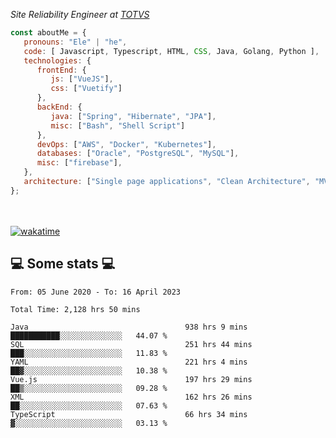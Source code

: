 <p><em>Site Reliability Engineer at <a href="https://www.totvs.com/">TOTVS</a></br>
</em></p>


```javascript
const aboutMe = {
   pronouns: "Ele" | "he",
   code: [ Javascript, Typescript, HTML, CSS, Java, Golang, Python ],
   technologies: {
      frontEnd: {
         js: ["VueJS"],
         css: ["Vuetify"]
      },
      backEnd: {
         java: ["Spring", "Hibernate", "JPA"],
         misc: ["Bash", "Shell Script"]
      },
      devOps: ["AWS", "Docker", "Kubernetes"],
      databases: ["Oracle", "PostgreSQL", "MySQL"],
      misc: ["firebase"],
   },
   architecture: ["Single page applications", "Clean Architecture", "MVC", "Microservices"],
};
```
</br></br>
[![wakatime](https://wakatime.com/badge/user/a3a8ed06-d304-4d6b-bc86-4adc418cdea7.svg)](https://wakatime.com/@a3a8ed06-d304-4d6b-bc86-4adc418cdea7)
<h2>💻 Some stats 💻</h2>

<!--START_SECTION:waka-->

```text
From: 05 June 2020 - To: 16 April 2023

Total Time: 2,128 hrs 50 mins

Java                                   938 hrs 9 mins  ███████████░░░░░░░░░░░░░░   44.07 %
SQL                                    251 hrs 44 mins ███░░░░░░░░░░░░░░░░░░░░░░   11.83 %
YAML                                   221 hrs 4 mins  ██▓░░░░░░░░░░░░░░░░░░░░░░   10.38 %
Vue.js                                 197 hrs 29 mins ██▒░░░░░░░░░░░░░░░░░░░░░░   09.28 %
XML                                    162 hrs 26 mins ██░░░░░░░░░░░░░░░░░░░░░░░   07.63 %
TypeScript                             66 hrs 34 mins  ▓░░░░░░░░░░░░░░░░░░░░░░░░   03.13 %
```

<!--END_SECTION:waka-->
